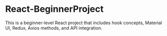 # React-BeginnerProject
This is a beginner-level React project that includes hook concepts, Material UI, Redux, Axios methods, and API integration.
